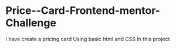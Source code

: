 # Price--Card-Frontend-mentor-Challenge
I have create a pricing card Using basic html and CSS in this project
